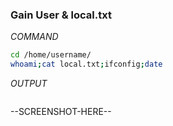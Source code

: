 ### Gain User & local.txt
*COMMAND*
```bash
cd /home/username/
whoami;cat local.txt;ifconfig;date
```
*OUTPUT*
```bash

```
--SCREENSHOT-HERE--
